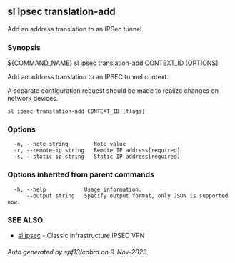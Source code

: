 ## sl ipsec translation-add

Add an address translation to an IPSec tunnel

### Synopsis

${COMMAND_NAME} sl ipsec translation-add CONTEXT_ID [OPTIONS]

  Add an address translation to an IPSEC tunnel context.

  A separate configuration request should be made to realize changes on
  network devices.

```
sl ipsec translation-add CONTEXT_ID [flags]
```

### Options

```
  -n, --note string        Note value
  -r, --remote-ip string   Remote IP address[required]
  -s, --static-ip string   Static IP address[required]
```

### Options inherited from parent commands

```
  -h, --help            Usage information.
      --output string   Specify output format, only JSON is supported now.
```

### SEE ALSO

* [sl ipsec](sl_ipsec.md)	 - Classic infrastructure IPSEC VPN

###### Auto generated by spf13/cobra on 9-Nov-2023
